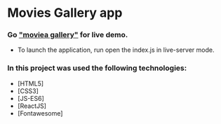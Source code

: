 # Movies Gallery app

### Go **["moviea gallery"](https://movie-galery.netlify.app/)** for live demo.

- To launch the application, run open the index.js in live-server mode.

### In this project was used the following technologies:

- [HTML5]
- [CSS3]
- [JS-ES6]
- [ReactJS]
- [Fontawesome]
